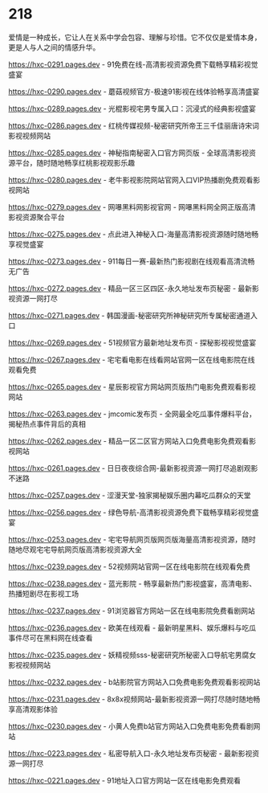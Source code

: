 # 218
爱情是一种成长，它让人在关系中学会包容、理解与珍惜。它不仅仅是爱情本身，更是人与人之间的情感升华。

https://hxc-0291.pages.dev - 91免费在线-高清影视资源免费下载畅享精彩视觉盛宴

https://hxc-0290.pages.dev - 蘑菇视频官方-极速91影视在线体验畅享高清盛宴

https://hxc-0289.pages.dev - 光棍影视宅男专属入口：沉浸式的经典影视盛宴

https://hxc-0286.pages.dev - 红桃传媒视频-秘密研究所帝王三千佳丽唐诗宋词影视视频网站

https://hxc-0285.pages.dev - 神秘指南秘密入口官方网页版 - 全球高清影视资源平台，随时随地畅享红桃影视观影乐趣

https://hxc-0280.pages.dev - 老牛影视影院网站官网入口VIP热播剧免费观看影视网站

https://hxc-0279.pages.dev - 网嚗黑料网影视官网 - 网嚗黑料网全网正版高清影视资源聚合平台

https://hxc-0275.pages.dev - 点此进入神秘入口-海量高清影视资源随时随地畅享视觉盛宴

https://hxc-0273.pages.dev - 911每日一赛-最新热门影视剧在线观看高清流畅无广告

https://hxc-0272.pages.dev - 精品一区三区四区-永久地址发布页秘密 - 最新影视资源一网打尽

https://hxc-0271.pages.dev - 韩国漫画-秘密研究所神秘研究所专属秘密通道入口

https://hxc-0269.pages.dev - 51视频官方最新地址发布页 - 探秘影视视觉盛宴

https://hxc-0267.pages.dev - 宅宅看电影在线看网站官网一区在线电影院在线观看免费

https://hxc-0265.pages.dev - 星辰影视官方网站网页版热门电影免费观看影视网站

https://hxc-0263.pages.dev - jmcomic发布页 - 全网最全吃瓜事件爆料平台，揭秘热点事件背后的真相

https://hxc-0262.pages.dev - 精品一区二区官方网站入口免费电影免费观看影视网站

https://hxc-0261.pages.dev - 日日夜夜综合网-最新影视资源一网打尽追剧观影不迷路

https://hxc-0257.pages.dev - 涩漫天堂-独家揭秘娱乐圈内幕吃瓜群众的天堂

https://hxc-0256.pages.dev - 绿色导航-高清影视资源免费下载畅享精彩视觉盛宴

https://hxc-0253.pages.dev - 宅宅导航网页版网页版海量高清影视资源，随时随地尽观宅宅导航网页版高清影视资源大全

https://hxc-0239.pages.dev - 52视频网站官网一区在线电影院在线观看免费

https://hxc-0238.pages.dev - 蓝光影院 - 畅享最新热门影视盛宴，高清电影、热播短剧尽在影视工场

https://hxc-0237.pages.dev - 91浏览器官方网站一区在线电影院免费看剧网站

https://hxc-0236.pages.dev - 欧美在线观看 - 最新明星黑料、娱乐爆料与吃瓜事件尽可在黑料网在线查看

https://hxc-0235.pages.dev - 妖精视频sss-秘密研究所秘密入口导航宅男腐女影视视频网站

https://hxc-0232.pages.dev - b站影院官方网站入口免费电影免费观看影视网站

https://hxc-0231.pages.dev - 8x8x视频网站-最新影视资源一网打尽随时随地畅享高清观影体验

https://hxc-0230.pages.dev - 小黄人免费b站官方网站入口免费电影免费看剧网站

https://hxc-0223.pages.dev - 私密导航入口-永久地址发布页秘密 - 最新影视资源一网打尽

https://hxc-0221.pages.dev - 91地址入口官方网站一区在线电影免费观看
